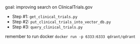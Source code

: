 goal: improving search on ClinicalTrials.gov
* Step #1: `get_clinical_trials.py`
* Step #2: `put_clinical_trials_into_vector_db.py`
* Step #3: `query_clinical_trials.py`

remember to run docker `docker run -p 6333:6333 qdrant/qdrant`
